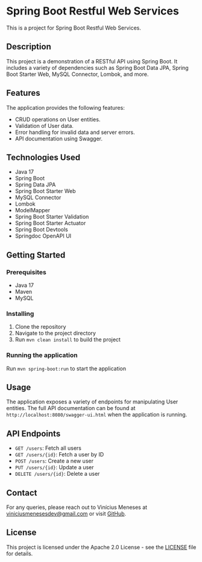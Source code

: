 # Spring Boot Restful Web Services

This is a project for Spring Boot Restful Web Services.

## Description

This project is a demonstration of a RESTful API using Spring Boot. It includes a variety of dependencies such as Spring Boot Data JPA, Spring Boot Starter Web, MySQL Connector, Lombok, and more.

## Features

The application provides the following features:

- CRUD operations on User entities.
- Validation of User data.
- Error handling for invalid data and server errors.
- API documentation using Swagger.

## Technologies Used

- Java 17
- Spring Boot
- Spring Data JPA
- Spring Boot Starter Web
- MySQL Connector
- Lombok
- ModelMapper
- Spring Boot Starter Validation
- Spring Boot Starter Actuator
- Spring Boot Devtools
- Springdoc OpenAPI UI

## Getting Started

### Prerequisites

- Java 17
- Maven
- MySQL

### Installing

1. Clone the repository
2. Navigate to the project directory
3. Run `mvn clean install` to build the project

### Running the application

Run `mvn spring-boot:run` to start the application

## Usage

The application exposes a variety of endpoints for manipulating User entities. The full API documentation can be found at `http://localhost:8080/swagger-ui.html` when the application is running.

## API Endpoints

- `GET /users`: Fetch all users
- `GET /users/{id}`: Fetch a user by ID
- `POST /users`: Create a new user
- `PUT /users/{id}`: Update a user
- `DELETE /users/{id}`: Delete a user

## Contact

For any queries, please reach out to Vinícius Meneses at viniciusmenesesdev@gmail.com or visit [GitHub](https://github.com/vinimeneses).

## License

This project is licensed under the Apache 2.0 License - see the [LICENSE](http://www.apache.org/licenses/LICENSE-2.0.html) file for details.
